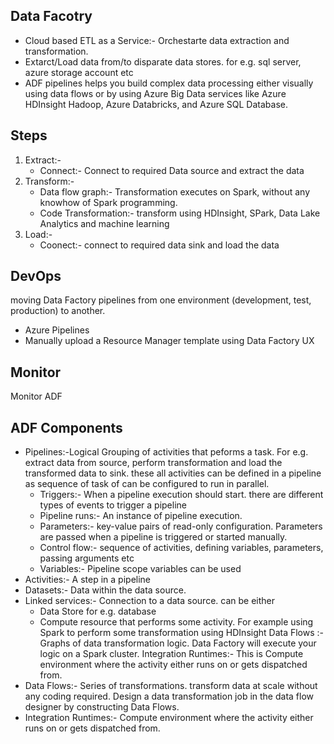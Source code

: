 ## Data Facotry
- Cloud based ETL as a Service:- Orchestarte data extraction and transformation.
- Extarct/Load data from/to disparate data stores. for e.g. sql server, azure storage account etc
- ADF pipelines helps you build complex data processing either visually using data flows or by using Azure Big Data services like Azure HDInsight Hadoop, Azure Databricks, and Azure SQL Database.

## Steps
1. Extract:-
    - Connect:- Connect to required Data source and extract the data
2. Transform:-
    - Data flow graph:- Transformation executes on Spark, without any knowhow of Spark programming. 
    - Code Transformation:- transform using HDInsight, SPark, Data Lake Analytics and machine learning
3. Load:-
    - Coonect:- connect to required data sink and load the data
## DevOps
moving Data Factory pipelines from one environment (development, test, production) to another.
-  Azure Pipelines
-  Manually upload a Resource Manager template using Data Factory UX
## Monitor
Monitor ADF

## ADF Components
- Pipelines:-Logical Grouping of activities that peforms a task. For e.g. extract data from source, perform transformation and load the transformed data to sink. these all activities can be defined in a pipeline as sequence of task of can be configured to run in parallel.
    - Triggers:- When a pipeline execution should start. there are different types of events to trigger a pipeline
    - Pipeline runs:- An instance of pipeline execution.
    - Parameters:- key-value pairs of read-only configuration. Parameters are passed when a pipeline is triggered or started manually.
    - Control flow:- sequence of activities, defining variables, parameters, passing arguments etc
    - Variables:- Pipeline scope variables can be used
- Activities:- A step in a pipeline
- Datasets:- Data within the data source.
- Linked services:- Connection to a data source. can be either
    - Data Store for e.g. database
    - Compute resource that performs some activity. For example using Spark to perform some transformation using HDInsight
Data Flows :- Graphs of data transformation logic. Data Factory will execute your logic on a Spark cluster.
Integration Runtimes:- This is Compute environment where the activity either runs on or gets dispatched from.
- Data Flows:- Series of transformations. transform data at scale without any coding required. Design a data transformation job in the data flow designer by constructing Data Flows. 
- Integration Runtimes:- Compute environment where the activity either runs on or gets dispatched from.

